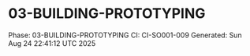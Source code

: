 # 03-BUILDING-PROTOTYPING
Phase: 03-BUILDING-PROTOTYPING
CI: CI-SO001-009
Generated: Sun Aug 24 22:41:12 UTC 2025
